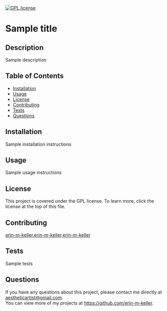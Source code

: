 
  [![GPL license](https://img.shields.io/badge/License-GPL-purple.svg)](http://perso.crans.org/besson/LICENSE.html)

  # Sample title
  
  ## Description 
  Sample description
  
  ## Table of Contents
  * [Installation](#installation)
  * [Usage](#usage)
  * [License](#license)
  * [Contributing](#contributing)
  * [Tests](#tests)
  * [Questions](#questions)
  
  ## Installation 
  Sample installation instructions
  
  ## Usage 
  Sample usage instructions
  
  ## License 
  This project is covered under the GPL license. To learn more, click the license at the top of this file.
  
  ## Contributing 
  [erin-m-keller](https://github.com/erin-m-keller),[erin-m-keller](https://github.com/erin-m-keller),[erin-m-keller](https://github.com/erin-m-keller)
  
  ## Tests
  Sample tests
  
  ## Questions
  If you have any questions about this project, please contact me directly at [aestheticartist@gmail.com](aestheticartist@gmail.com).  
  You can view more of my projects at https://github.com/erin-m-keller.
  